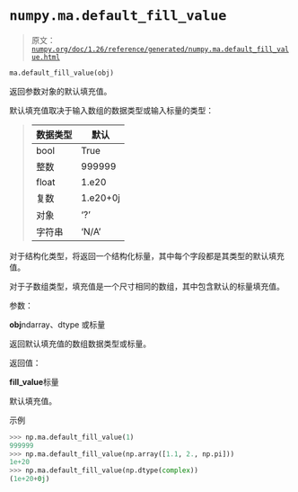 # `numpy.ma.default_fill_value`

> 原文：[`numpy.org/doc/1.26/reference/generated/numpy.ma.default_fill_value.html`](https://numpy.org/doc/1.26/reference/generated/numpy.ma.default_fill_value.html)

```py
ma.default_fill_value(obj)
```

返回参数对象的默认填充值。

默认填充值取决于输入数组的数据类型或输入标量的类型：

> | 数据类型 | 默认 |
> | --- | --- |
> | bool | True |
> | 整数 | 999999 |
> | float | 1.e20 |
> | 复数 | 1.e20+0j |
> | 对象 | ‘?’ |
> | 字符串 | ‘N/A’ |

对于结构化类型，将返回一个结构化标量，其中每个字段都是其类型的默认填充值。

对于子数组类型，填充值是一个尺寸相同的数组，其中包含默认的标量填充值。

参数：

**obj**ndarray、dtype 或标量

返回默认填充值的数组数据类型或标量。

返回值：

**fill_value**标量

默认填充值。

示例

```py
>>> np.ma.default_fill_value(1)
999999
>>> np.ma.default_fill_value(np.array([1.1, 2., np.pi]))
1e+20
>>> np.ma.default_fill_value(np.dtype(complex))
(1e+20+0j) 
```
